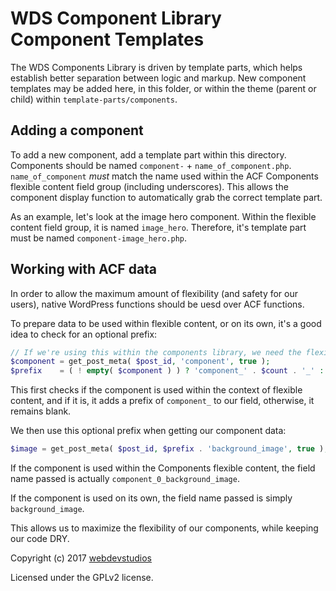 # WDS Component Library Component Templates
The WDS Components Library is driven by template parts, which helps establish better separation between logic and markup. New component templates may be added here, in this folder, or within the theme (parent or child) within `template-parts/components`.


## Adding a component
To add a new component, add a template part within this directory. Components should be named `component-` + `name_of_component.php`. `name_of_component` _must_ match the name used within the ACF Components flexible content field group (including underscores). This allows the component display function to automatically grab the correct template part.

As an example, let's look at the image hero component. Within the flexible content field group, it is named `image_hero`. Therefore, it's template part must be named `component-image_hero.php`.


## Working with ACF data
In order to allow the maximum amount of flexibility (and safety for our users), native WordPress functions should be uesd over ACF functions.

To prepare data to be used within flexible content, or on its own, it's a good idea to check for an optional prefix:

```php
// If we're using this within the components library, we need the flexible content name, and row count.
$component = get_post_meta( $post_id, 'component', true );
$prefix    = ( ! empty( $component ) ) ? 'component_' . $count . '_' : '';
```

This first checks if the component is used within the context of flexible content, and if it is, it adds a prefix of `component_` to our field, otherwise, it remains blank.

We then use this optional prefix when getting our component data:

```php
$image = get_post_meta( $post_id, $prefix . 'background_image', true );
```

If the component is used within the Components flexible content, the field name passed is actually `component_0_background_image`.

If the component is used on its own, the field name passed is simply `background_image`.

This allows us to maximize the flexibility of our components, while keeping our code DRY.


Copyright (c) 2017 [webdevstudios](https://webdevstudios.com)

Licensed under the GPLv2 license.

